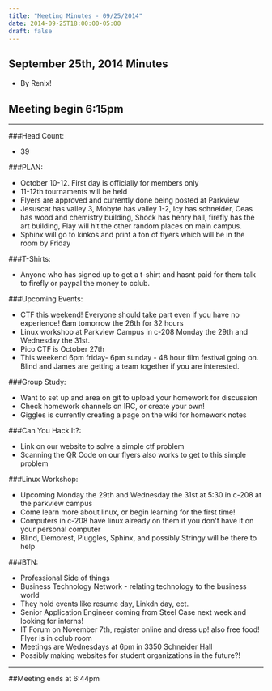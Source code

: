 ```yaml
---
title: "Meeting Minutes - 09/25/2014"
date: 2014-09-25T18:00:00-05:00
draft: false
---
```


## September 25th, 2014 Minutes
* By Renix!

## Meeting begin 6:15pm

 - - -

###Head Count:
* 39

###PLAN:
* October 10-12. First day is officially for members only
* 11-12th tournaments will be held
* Flyers are approved and currently done being posted at Parkview
* Jesuscat has valley 3, Mobyte has valley 1-2, Icy has schneider, Ceas has wood and chemistry building, Shock has henry hall, firefly has the art building, Flay will hit the other random places on main campus.
* Sphinx will go to kinkos and print a ton of flyers which will be in the room by Friday

###T-Shirts:
* Anyone who has signed up to get a t-shirt and hasnt paid for them talk to firefly or paypal the money to cclub.

###Upcoming Events:
* CTF this weekend! Everyone should take part even if you have no experience! 6am tomorrow the 26th for 32 hours
* Linux workshop at Parkview Campus in c-208 Monday the 29th and Wednesday the 31st.
* Pico CTF is October 27th
* This weekend 6pm friday- 6pm sunday - 48 hour film festival going on. Blind and James are getting a team together if you are interested.

###Group Study:
* Want to set up and area on git to upload your homework for discussion
* Check homework channels on IRC, or create your own!
* Giggles is currently creating a page on the wiki for homework notes

###Can You Hack It?:
* Link on our website to solve a simple ctf problem
* Scanning the QR Code on our flyers also works to get to this simple problem

###Linux Workshop:
* Upcoming Monday the 29th and Wednesday the 31st at 5:30 in c-208 at the parkview campus
* Come learn more about linux, or begin learning for the first time!
* Computers in c-208 have linux already on them if you don't have it on your personal computer
* Blind, Demorest, Pluggles, Sphinx, and possibly Stringy will be there to help

###BTN:
* Professional Side of things
* Business Technology Network - relating technology to the business world 
* They hold events like resume day, Linkdn day, ect.
* Senior Application Engineer coming from Steel Case next week and looking for interns!
* IT Forum on November 7th, register online and dress up! also free food! Flyer is in cclub room
* Meetings are Wednesdays at 6pm in 3350 Schneider Hall
* Possibly making websites for student organizations in the future?!

- - - 

##Meeting ends at 6:44pm
